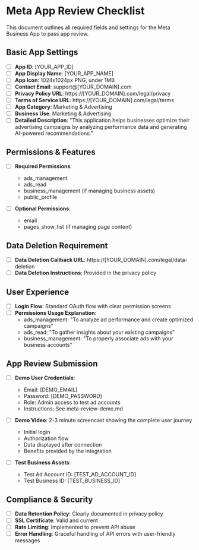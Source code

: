 
# Meta App Review Checklist

This document outlines all required fields and settings for the Meta Business App to pass app review.

## Basic App Settings

- [ ] **App ID**: [YOUR_APP_ID]
- [ ] **App Display Name**: [YOUR_APP_NAME]
- [ ] **App Icon**: 1024x1024px PNG, under 1MB
- [ ] **Contact Email**: support@[YOUR_DOMAIN].com
- [ ] **Privacy Policy URL**: https://[YOUR_DOMAIN].com/legal/privacy
- [ ] **Terms of Service URL**: https://[YOUR_DOMAIN].com/legal/terms
- [ ] **App Category**: Marketing & Advertising
- [ ] **Business Use**: Marketing & Advertising
- [ ] **Detailed Description**: "This application helps businesses optimize their advertising campaigns by analyzing performance data and generating AI-powered recommendations."

## Permissions & Features

- [ ] **Required Permissions**:
  - ads_management
  - ads_read
  - business_management (if managing business assets)
  - public_profile

- [ ] **Optional Permissions**:
  - email
  - pages_show_list (if managing page content)

## Data Deletion Requirement

- [ ] **Data Deletion Callback URL**: https://[YOUR_DOMAIN].com/legal/data-deletion
- [ ] **Data Deletion Instructions**: Provided in the privacy policy

## User Experience

- [ ] **Login Flow**: Standard OAuth flow with clear permission screens
- [ ] **Permissions Usage Explanation**:
  - ads_management: "To analyze ad performance and create optimized campaigns"
  - ads_read: "To gather insights about your existing campaigns"
  - business_management: "To properly associate ads with your business accounts"

## App Review Submission

- [ ] **Demo User Credentials**:
  - Email: [DEMO_EMAIL]
  - Password: [DEMO_PASSWORD]
  - Role: Admin access to test ad accounts
  - Instructions: See meta-review-demo.md

- [ ] **Demo Video**: 2-3 minute screencast showing the complete user journey
  - Initial login
  - Authorization flow
  - Data displayed after connection
  - Benefits provided by the integration

- [ ] **Test Business Assets**:
  - Test Ad Account ID: [TEST_AD_ACCOUNT_ID]
  - Test Business ID: [TEST_BUSINESS_ID]

## Compliance & Security

- [ ] **Data Retention Policy**: Clearly documented in privacy policy
- [ ] **SSL Certificate**: Valid and current
- [ ] **Rate Limiting**: Implemented to prevent API abuse
- [ ] **Error Handling**: Graceful handling of API errors with user-friendly messages
